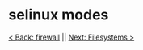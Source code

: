 # selinux modes



[< Back: firewall](https://github.com/sxcdennis/Linux-Guides/blob/master/firewall.md "firewall") || [Next: Filesystems >](https://github.com/sxcdennis/Linux-Guides/blob/master/filesystems.md "Filesystems")
